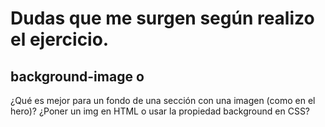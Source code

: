 # Dudas que me surgen según realizo el ejercicio.

## background-image o <img>

¿Qué es mejor para un fondo de una sección con una imagen (como en el hero)? ¿Poner un img en HTML o usar la propiedad background en CSS?
